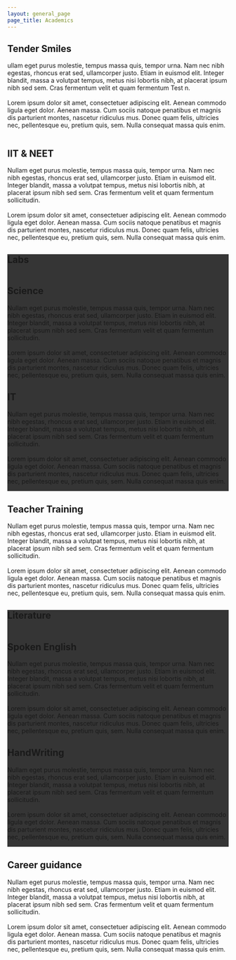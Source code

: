 ```yaml
---
layout: general_page
page_title: Academics
---
```



<main><!--base32-41u6avk4cnt20wvdd5p6awtf954n89h09t2man10-base32--><section class="grey-bg"><div class="container-fluid pt-50"><div class="container"><div class="row pt-60"><div class="col-xl-6 col-lg-6 mb-40"><div class="section-title"><h2>Tender Smiles</h2></div><div class="about-content"><p>ullam eget purus molestie, tempus massa quis, tempor urna. Nam nec nibh egestas, rhoncus erat sed, ullamcorper justo. Etiam in euismod elit. Integer blandit, massa a volutpat tempus, metus nisi lobortis nibh, at placerat ipsum nibh sed sem. Cras fermentum velit et quam fermentum Test n.<br /><br />Lorem ipsum dolor sit amet, consectetuer adipiscing elit. Aenean commodo ligula eget dolor. Aenean massa. Cum sociis natoque penatibus et magnis dis parturient montes, nascetur ridiculus mus. Donec quam felis, ultricies nec, pellentesque eu, pretium quis, sem. Nulla consequat massa quis enim.</p></div></div><div class="col-xl-6 col-lg-6 mb-20 md-margin "><div class="jkl-home-card-img"><img class="img-fluid" alt="" src="{{site.baseurl}}/assets/images/home/home-card1.jpg" /></div></div></div><div class="row pt-60"><div class="col-xl-6 col-lg-6 mb-20 md-margin"><div class="jkl-home-card-img"><img class="img-fluid" alt="" src="{{site.baseurl}}/assets/images/home/home-card2.jpg" /></div></div><div class="col-xl-6 col-lg-6 mb-40"><div class="section-title"><h2>IIT &amp; NEET</h2></div><div class="about-content"><p>Nullam eget purus molestie, tempus massa quis, tempor urna. Nam nec nibh egestas, rhoncus erat sed, ullamcorper justo. Etiam in euismod elit. Integer blandit, massa a volutpat tempus, metus nisi lobortis nibh, at placerat ipsum nibh sed sem. Cras fermentum velit et quam fermentum sollicitudin.<br /><br />Lorem ipsum dolor sit amet, consectetuer adipiscing elit. Aenean commodo ligula eget dolor. Aenean massa. Cum sociis natoque penatibus et magnis dis parturient montes, nascetur ridiculus mus. Donec quam felis, ultricies nec, pellentesque eu, pretium quis, sem. Nulla consequat massa quis enim.</p></div></div></div></div></div></section><!--base32-41662rkk40-base32--><section><div class="container-fluid jkl-scroll-container pt-50 pb-50" data-hijacking="off" data-animation="rotate"><div class="container pt-1" style="background-color: #000000C9;"><div class="row "><div class="col-xl-12 text-center mt-20 "><div class="section-title service-title jkl-academics-labs"><h2>Labs</h2></div></div></div><section class="jkl-home-about-info-white-text"><div class="row pt-60"><div class="col-xl-6 col-lg-6 mb-20 md-margin" data-aos="fade-right"><div class="jkl-home-card-img"><img class="img-fluid" alt="" src="{{site.baseurl}}/assets/images/home/home-card2.jpg" /></div></div><div class="col-xl-6 col-lg-6 mb-40" data-aos="zoom-in-up"><div class="section-title"><h2>Science</h2></div><div class="about-content"><p>Nullam eget purus molestie, tempus massa quis, tempor urna. Nam nec nibh egestas, rhoncus erat sed, ullamcorper justo. Etiam in euismod elit. Integer blandit, massa a volutpat tempus, metus nisi lobortis nibh, at placerat ipsum nibh sed sem. Cras fermentum velit et quam fermentum sollicitudin.<br /><br />Lorem ipsum dolor sit amet, consectetuer adipiscing elit. Aenean commodo ligula eget dolor. Aenean massa. Cum sociis natoque penatibus et magnis dis parturient montes, nascetur ridiculus mus. Donec quam felis, ultricies nec, pellentesque eu, pretium quis, sem. Nulla consequat massa quis enim.</p></div></div></div><div class="row pt-60"><div class="col-xl-6 col-lg-6 mb-40" data-aos="zoom-in-up"><div class="section-title"><h2>IT</h2></div><div class="about-content"><p>Nullam eget purus molestie, tempus massa quis, tempor urna. Nam nec nibh egestas, rhoncus erat sed, ullamcorper justo. Etiam in euismod elit. Integer blandit, massa a volutpat tempus, metus nisi lobortis nibh, at placerat ipsum nibh sed sem. Cras fermentum velit et quam fermentum sollicitudin.<br /><br />Lorem ipsum dolor sit amet, consectetuer adipiscing elit. Aenean commodo ligula eget dolor. Aenean massa. Cum sociis natoque penatibus et magnis dis parturient montes, nascetur ridiculus mus. Donec quam felis, ultricies nec, pellentesque eu, pretium quis, sem. Nulla consequat massa quis enim.</p></div></div><div class="col-xl-6 col-lg-6 mb-20 md-margin " data-aos="fade-left"><div class="jkl-home-card-img"><img class="img-fluid" alt="" src="{{site.baseurl}}/assets/images/home/home-card1.jpg" /></div></div></div></section></div></div></section><!--base32-41u6arb3d1jq483me9gpjvk9dtkj0-base32--><section class="grey-bg"><div class="container-fluid pt-50"><div class="container"><div class="row"><div class="col-xl-6 col-lg-6 mb-20 md-margin" data-aos="fade-right"><div class="jkl-home-card-img"><img class="img-fluid" alt="" src="{{site.baseurl}}/assets/images/home/home-card2.jpg" /></div></div><div class="col-xl-6 col-lg-6 mb-40" data-aos="zoom-in-up"><div class="section-title"><h2>Teacher Training</h2></div><div class="about-content"><p>Nullam eget purus molestie, tempus massa quis, tempor urna. Nam nec nibh egestas, rhoncus erat sed, ullamcorper justo. Etiam in euismod elit. Integer blandit, massa a volutpat tempus, metus nisi lobortis nibh, at placerat ipsum nibh sed sem. Cras fermentum velit et quam fermentum sollicitudin.<br /><br />Lorem ipsum dolor sit amet, consectetuer adipiscing elit. Aenean commodo ligula eget dolor. Aenean massa. Cum sociis natoque penatibus et magnis dis parturient montes, nascetur ridiculus mus. Donec quam felis, ultricies nec, pellentesque eu, pretium quis, sem. Nulla consequat massa quis enim.</p></div></div></div></div></div></section><!--base32-4166jx35e9gq8xbjcmg0-base32--><section><div class="container-fluid jkl-scroll-container pt-50 pb-50" data-hijacking="off" data-animation="rotate"><div class="container pt-1" style="background-color: #000000C9;"><div class="row"><div class="col-xl-12 text-center mt-20"><div class="section-title service-title jkl-academics-labs"><h2>Literature</h2></div></div></div><!--base32-41tq0vvbcnq6avk7dhmq6u1fd1gpwt3qe9mq8ubecwg0-base32--><section class="jkl-home-about-info-white-text"><div class="row pt-60"><div class="col-xl-6 col-lg-6 mb-20 md-margin" data-aos="fade-right"><div class="jkl-home-card-img"><img class="img-fluid" alt="" src="{{site.baseurl}}/assets/images/home/home-card2.jpg" /></div></div><div class="col-xl-6 col-lg-6 mb-40" data-aos="zoom-in-up"><div class="section-title"><h2>Spoken English</h2></div><div class="about-content"><p>Nullam eget purus molestie, tempus massa quis, tempor urna. Nam nec nibh egestas, rhoncus erat sed, ullamcorper justo. Etiam in euismod elit. Integer blandit, massa a volutpat tempus, metus nisi lobortis nibh, at placerat ipsum nibh sed sem. Cras fermentum velit et quam fermentum sollicitudin.<br /><br />Lorem ipsum dolor sit amet, consectetuer adipiscing elit. Aenean commodo ligula eget dolor. Aenean massa. Cum sociis natoque penatibus et magnis dis parturient montes, nascetur ridiculus mus. Donec quam felis, ultricies nec, pellentesque eu, pretium quis, sem. Nulla consequat massa quis enim.</p></div></div></div><div class="row pt-60"><div class="col-xl-6 col-lg-6 mb-40" data-aos="zoom-in-up"><div class="section-title"><h2>HandWriting</h2></div><div class="about-content"><p>Nullam eget purus molestie, tempus massa quis, tempor urna. Nam nec nibh egestas, rhoncus erat sed, ullamcorper justo. Etiam in euismod elit. Integer blandit, massa a volutpat tempus, metus nisi lobortis nibh, at placerat ipsum nibh sed sem. Cras fermentum velit et quam fermentum sollicitudin.<br /><br />Lorem ipsum dolor sit amet, consectetuer adipiscing elit. Aenean commodo ligula eget dolor. Aenean massa. Cum sociis natoque penatibus et magnis dis parturient montes, nascetur ridiculus mus. Donec quam felis, ultricies nec, pellentesque eu, pretium quis, sem. Nulla consequat massa quis enim.</p></div></div><div class="col-xl-6 col-lg-6 mb-20 md-margin " data-aos="fade-left"><div class="jkl-home-card-img"><img class="img-fluid" alt="" src="{{site.baseurl}}/assets/images/home/home-card1.jpg" /></div></div></div></section></div></div></section><!--base32-41hp2wk5cnt20tvnd5j62vk3cmg0-base32--><section><div class="container-fluid pt-50"><div class="container"><div class="row"><div class="col-xl-6 col-lg-6 mb-20 md-margin" data-aos="fade-right"><div class="jkl-home-card-img"><img class="img-fluid" alt="" src="{{site.baseurl}}/assets/images/home/home-card2.jpg" /></div></div><div class="col-xl-6 col-lg-6 mb-40" data-aos="zoom-in-up"><div class="section-title"><h2>Career guidance</h2></div><div class="about-content"><p>Nullam eget purus molestie, tempus massa quis, tempor urna. Nam nec nibh egestas, rhoncus erat sed, ullamcorper justo. Etiam in euismod elit. Integer blandit, massa a volutpat tempus, metus nisi lobortis nibh, at placerat ipsum nibh sed sem. Cras fermentum velit et quam fermentum sollicitudin.<br /><br />Lorem ipsum dolor sit amet, consectetuer adipiscing elit. Aenean commodo ligula eget dolor. Aenean massa. Cum sociis natoque penatibus et magnis dis parturient montes, nascetur ridiculus mus. Donec quam felis, ultricies nec, pellentesque eu, pretium quis, sem. Nulla consequat massa quis enim.</p></div></div></div></div></div></section></main>

